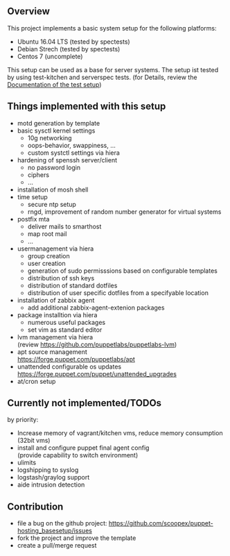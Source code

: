 Overview
--------

This project implements a basic system setup for the following platforms:

* Ubuntu 16.04 LTS (tested by spectests)
* Debian Strech (tested by spectests)
* Centos 7 (uncomplete)

This setup can be used as a base for server systems.
The setup ist tested by using test-kitchen and serverspec tests.
(for Details, review the [Documentation of the test setup](README_Test_Environment.mf))

Things implemented with this setup
----------------------------------

* motd generation by template
* basic sysctl kernel settings
  * 10g networking
  * oops-behavior, swappiness, ...
  * custom systctl settings via hiera
* hardening of spenssh server/client
  * no password login
  * ciphers
  * ...
* installation of mosh shell
* time setup
  * secure ntp setup
  * rngd, improvement of random number generator for virtual systems
* postfix mta
  * deliver mails to smarthost
  * map root mail
  * ...
* usermanagement via hiera
  * group creation
  * user creation
  * generation of sudo permisssions based on configurable templates
  * distribution of ssh keys
  * distribution of standard dotfiles
  * distribution of user specific dotfiles from a specifyable location
* installation of zabbix agent
  * add additional zabbix-agent-extenion packages
* package installtion via hiera
  * numerous useful packages
  * set vim as standard editor
* lvm management via hiera<BR>
  (review https://github.com/puppetlabs/puppetlabs-lvm)
* apt source management<BR>
  https://forge.puppet.com/puppetlabs/apt
* unattended configurable os updates<BR>
  https://forge.puppet.com/puppet/unattended_upgrades
* at/cron setup
  
Currently not implemented/TODOs
--------------------------------

by priority:

* Increase memory of vagrant/kitchen vms, reduce memory consumption (32bit vms)
* install and configure puppet final agent config<BR>
  (provide capability to switch environment)
* ulimits
* logshipping to syslog
* logstash/graylog support
* aide intrusion detection

Contribution
------------

 * file a bug on the github project: https://github.com/scoopex/puppet-hosting_basesetup/issues
 * fork the project and improve the template
 * create a pull/merge request


